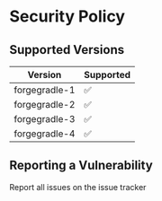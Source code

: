 # Security Policy

## Supported Versions

| Version | Supported          |
| ------- | ------------------ |
| forgegradle-1     | :white_check_mark: |
| forgegradle-2     | :white_check_mark: |
| forgegradle-3     | :white_check_mark: |
| forgegradle-4     | :white_check_mark: |

## Reporting a Vulnerability

Report all issues on the issue tracker
